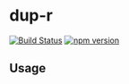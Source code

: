 # dup-r

[![Build Status](https://travis-ci.org/derekchuank/dup-r.svg?branch=master)](https://travis-ci.org/derekchuank/dup-r)
[![npm version](https://badge.fury.io/js/dup-r.svg)](http://badge.fury.io/js/dup-r)

## Usage
